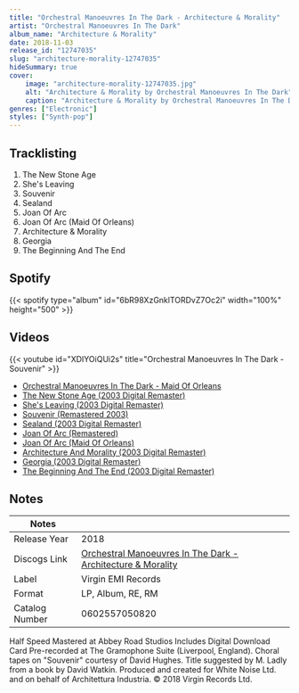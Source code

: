 ```yaml
---
title: "Orchestral Manoeuvres In The Dark - Architecture & Morality"
artist: "Orchestral Manoeuvres In The Dark"
album_name: "Architecture & Morality"
date: 2018-11-03
release_id: "12747035"
slug: "architecture-morality-12747035"
hideSummary: true
cover:
    image: "architecture-morality-12747035.jpg"
    alt: "Architecture & Morality by Orchestral Manoeuvres In The Dark"
    caption: "Architecture & Morality by Orchestral Manoeuvres In The Dark"
genres: ["Electronic"]
styles: ["Synth-pop"]
---
```

## Tracklisting
1. The New Stone Age
2. She's Leaving
3. Souvenir
4. Sealand
5. Joan Of Arc
6. Joan Of Arc (Maid Of Orleans)
7. Architecture & Morality
8. Georgia
9. The Beginning And The End
## Spotify
{{< spotify type="album" id="6bR98XzGnklTORDvZ7Oc2i" width="100%" height="500" >}}

## Videos
{{< youtube id="XDIYOiQUi2s" title="Orchestral Manoeuvres In The Dark - Souvenir" >}}
- [Orchestral Manoeuvres In The Dark - Maid Of Orleans](https://www.youtube.com/watch?v=vmwMhjbThKg)
- [The New Stone Age (2003 Digital Remaster)](https://www.youtube.com/watch?v=PiLwEIDJSCM)
- [She's Leaving (2003 Digital Remaster)](https://www.youtube.com/watch?v=NDJHfe2sklI)
- [Souvenir (Remastered 2003)](https://www.youtube.com/watch?v=L_qDgw6YIMU)
- [Sealand (2003 Digital Remaster)](https://www.youtube.com/watch?v=t_he2hubqNo)
- [Joan Of Arc (Remastered)](https://www.youtube.com/watch?v=I_KR2QnjCM8)
- [Joan Of Arc (Maid Of Orleans)](https://www.youtube.com/watch?v=8M_tBfHido0)
- [Architecture And Morality (2003 Digital Remaster)](https://www.youtube.com/watch?v=XA3KTY--20g)
- [Georgia (2003 Digital Remaster)](https://www.youtube.com/watch?v=aZOXVKu91-A)
- [The Beginning And The End (2003 Digital Remaster)](https://www.youtube.com/watch?v=TCLZiooXbxA)

## Notes
| Notes          |             |
| ---------------| ----------- |
| Release Year   | 2018 |
| Discogs Link   | [Orchestral Manoeuvres In The Dark - Architecture & Morality](https://www.discogs.com/release/12747035-Orchestral-Manoeuvres-In-The-Dark-Architecture-Morality) |
| Label          | Virgin EMI Records |
| Format         | LP, Album, RE, RM |
| Catalog Number | 0602557050820 |

Half Speed Mastered at Abbey Road Studios Includes Digital Download Card  Pre-recorded at The Gramophone Suite (Liverpool, England).  Choral tapes on "Souvenir" courtesy of David Hughes. Title suggested by M. Ladly from a book by David Watkin. Produced and created for White Noise Ltd. and on behalf of Architettura Industria.  © 2018 Virgin Records  Ltd.

